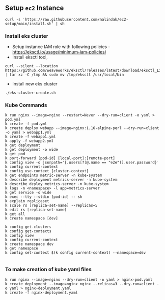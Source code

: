 ## Setup `ec2` Instance

```
curl -s 'https://raw.githubusercontent.com/nalindak/ec2-setup/main/install.sh' | sh
```

### Install eks cluster

- Setup instance IAM role with following policies - https://eksctl.io/usage/minimum-iam-policies/
- Install eksctl tool,

```
curl --silent --location https://github.com/weaveworks/eksctl/releases/latest/download/eksctl_Linux_amd64.tar.gz | tar xz -C /tmp && sudo mv /tmp/eksctl /usr/local/bin
```

- Install new eks cluster

```
./eks-cluster-create.sh
```

### Kube Commands

```
k run nginx --image=nginx --restart=Never --dry-run=client -o yaml > pod.yml
k create -f pod.yml
k create deploy webapp --image=nginx:1.16-alpine-perl --dry-run=client -o yaml > webapp1.yml
k create -f webapp1.yml
k apply -f webapp2.yml
k get deployment
k get deployment -o wide
k get pod
k port-forward [pod-id] [local-port]:[remote-port]
k config view -o jsonpath='{.users[?(@.name == "e2e")].user.password}'
k config current-context
k config use-context [cluster-context]
k get endpoints metric-server -n kube-system
k describe deployment metrics-server -n kube-system
k describe deploy metrics-server -n kube-system
k logs -n <namespace> -l app=metrics-server
k get service -o wide
k exec --tty --stdin [pod-id] -- sh
k explain replicaset
k scale rs [replica-set-name] --replicas=5
k edit rs [replica-set-name]
k get all
k create namespace [dev]

k config get-clusters
k config get-contexts
k config view
k config current-context
k create namespace dev
k get namespace
k config set-context $(k config current-context) --namespace=dev


```

### To make creation of kube yaml files

```
k run nginx --image=nginx --dry-run=client -o yaml > nginx-pod.yaml
k create deployment --image=nginx nginx --relicas=3 --dry-run=client -o yaml > nginx-deployment.yaml
k create -f nginx-deployment.yaml
```